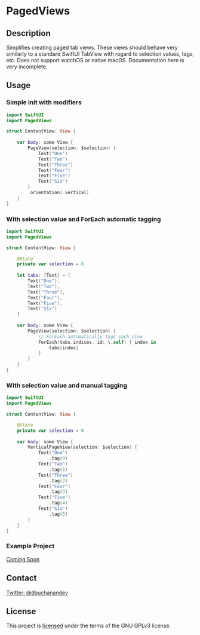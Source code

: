 # PagedViews

## Description
Simplifies creating paged tab views.
These views should behave very similarly to a standard SwiftUI TabView with regard to
selection values, tags, etc.
Does not support watchOS or native macOS. Documentation here is very incomplete.

## Usage
### Simple init with modifiers
```swift
import SwiftUI
import PagedViews

struct ContentView: View {
    
    var body: some View {
        PageView(selection: $selection) {
            Text("One")
            Text("Two")
            Text("Three")
            Text("Four")
            Text("Five")
            Text("Six")
        }
        .orientation(.vertical)
    }
}
```

### With selection value and ForEach automatic tagging
```swift
import SwiftUI
import PagedViews

struct ContentView: View {

    @State
    private var selection = 0
    
    let tabs: [Text] = [
        Text("One"),
        Text("Two"),
        Text("Three"),
        Text("Four"),
        Text("Five"),
        Text("Six")
    ]
    
    var body: some View {
        PageView(selection: $selection) {
            // ForEach automatically tags each View
            ForEach(tabs.indices, id: \.self) { index in
                tabs[index]
            }
        }
    }
}
```

### With selection value and manual tagging
```swift
import SwiftUI
import PagedViews

struct ContentView: View {

    @State
    private var selection = 0
    
    var body: some View {
        VerticalPageView(selection: $selection) {
            Text("One")
                .tag(0)
            Text("Two")
                .tag(1)
            Text("Three")
                .tag(2)
            Text("Four")
                .tag(3)
            Text("Five")
                .tag(4)
            Text("Six")
                .tag(5)
        }
    }
}
```

### Example Project
[Coming Soon](https://github.com/donavoncade/)

## Contact
[Twitter: @dbuchanandev](https://twitter.com/dbuchanandev)

## License
This project is [licensed](License.txt) under the terms of the GNU GPLv3 license.
